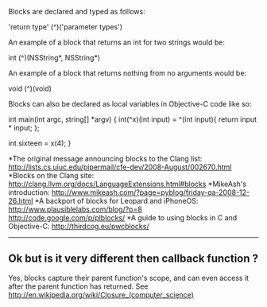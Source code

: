 Blocks are declared and typed as follows:

'return type' (^)('parameter types')

An example of a block that returns an int for two strings would be:

    
int (^)(NSString*, NSString*)


An example of a block that returns nothing from no arguments would be:

    
void (^)(void)


Blocks can also be declared as local variables in Objective-C code like so:

    
int main(int argc, string[] *argv)
{
  int(^x)(int input) = ^(int input){ return input * input; };

  int sixteen = x(4);
}



*The original message announcing blocks to the Clang list: http://lists.cs.uiuc.edu/pipermail/cfe-dev/2008-August/002670.html
*Blocks on the Clang site: http://clang.llvm.org/docs/LanguageExtensions.html#blocks
*MikeAsh's introduction: http://www.mikeash.com/?page=pyblog/friday-qa-2008-12-26.html
*A backport of blocks for Leopard and iPhoneOS: http://www.plausiblelabs.com/blog/?p=8 http://code.google.com/p/plblocks/
*A guide to using blocks in C and Objective-C: http://thirdcog.eu/pwcblocks/



----
Ok but is it very different then callback function ?
----
Yes, blocks capture their parent function's scope, and can even access it after the parent function has returned. See http://en.wikipedia.org/wiki/Closure_(computer_science)
